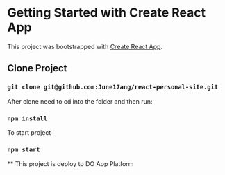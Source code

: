 # Getting Started with Create React App

This project was bootstrapped with [Create React App](https://github.com/facebook/create-react-app).

## Clone Project
### `git clone git@github.com:June17ang/react-personal-site.git`

After clone need to cd into the folder and then run:
### `npm install`

To start project
### `npm start`

** This project is deploy to DO App Platform
